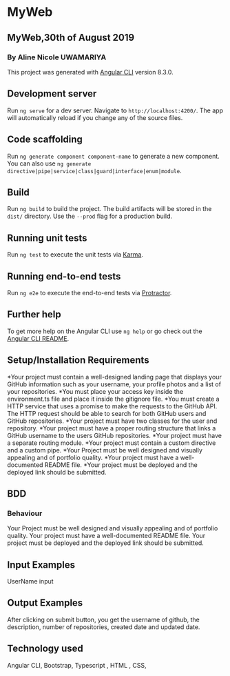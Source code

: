 # MyWeb
## MyWeb,30th of August 2019
### By Aline Nicole UWAMARIYA

This project was generated with [Angular CLI](https://github.com/angular/angular-cli) version 8.3.0.

## Development server

Run `ng serve` for a dev server. Navigate to `http://localhost:4200/`. The app will automatically reload if you change any of the source files.

## Code scaffolding

Run `ng generate component component-name` to generate a new component. You can also use `ng generate directive|pipe|service|class|guard|interface|enum|module`.

## Build

Run `ng build` to build the project. The build artifacts will be stored in the `dist/` directory. Use the `--prod` flag for a production build.

## Running unit tests

Run `ng test` to execute the unit tests via [Karma](https://karma-runner.github.io).

## Running end-to-end tests

Run `ng e2e` to execute the end-to-end tests via [Protractor](http://www.protractortest.org/).

## Further help

To get more help on the Angular CLI use `ng help` or go check out the [Angular CLI README](https://github.com/angular/angular-cli/blob/master/README.md).

## Setup/Installation Requirements
*Your project must contain a well-designed landing page that displays your GitHub information such as your username, your profile photos and a list of your repositories.
*You must place your access key inside the environment.ts file and place it inside the gitignore file.
*You must create a HTTP service that uses a promise to make the requests to the GitHub API.
The HTTP request should be able to search for both GitHub users and GitHub repositories.
*Your project must have two classes for the user and repository.
*Your project must have a proper routing structure that links a GitHub username to the users GitHub repositories.
*Your project must have a separate routing module.
*Your project must contain a custom directive and a custom pipe.
*Your Project must be well designed and visually appealing and of portfolio quality.
*Your project must have a well-documented README file.
*Your project must be deployed and the deployed link should be submitted.

## BDD
### Behaviour
Your Project must be well designed and visually appealing and of portfolio quality.
Your project must have a well-documented README file.
Your project must be deployed and the deployed link should be submitted.
## Input Examples
UserName input
## Output Examples
After clicking on submit button, you get the username of github, the description, number of repositories, created date and updated date.
## Technology used
Angular CLI, Bootstrap, Typescript , HTML , CSS,

